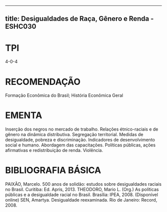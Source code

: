 
---
title: Desigualdades de Raça, Gênero e Renda - ESHC030 
---

# TPI

4-0-4

# RECOMENDAÇÃO

Formação Econômica do Brasil; História Econômica Geral

# EMENTA

Inserção dos negros no mercado de trabalho. Relações étnico-raciais e de gênero na dinâmica distributiva. Segregação territorial. Medidas de desigualdade, pobreza e discriminação. Indicadores de desenvolvimento social e humano. Abordagem das capacitações. Políticas públicas, ações afirmativas e redistribuição de renda. Violência.

# BIBLIOGRAFIA BÁSICA

PAIXÃO, Marcelo. 500 anos de solidão: estudos sobre desigualdades raciais no Brasil. Curitiba: Ed. Apris, 2013. 
THEODORO, Mario L. (Org.) As políticas públicas e a desigualdade racial no Brasil. Brasília: IPEA, 2008. (Disponível online)
SEN, Amartya. Desigualdade reexaminada. Rio de Janeiro: Record, 2008.
        